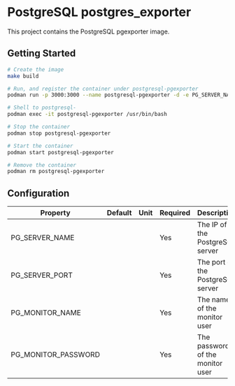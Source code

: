 # PostgreSQL postgres_exporter

This project contains the PostgreSQL pgexporter image.

## Getting Started

```bash
# Create the image
make build

# Run, and register the container under postgresql-pgexporter
podman run -p 3000:3000 --name postgresql-pgexporter -d -e PG_SERVER_NAME=192.168.1.12 -e PG_SERVER_PORT=5432 -e PG_MONITOR_NAME=monuser -e PG_MONITOR_PASSWORD=monpass pgsql14-pgexporter-rocky8

# Shell to postgresql-
podman exec -it postgresql-pgexporter /usr/bin/bash

# Stop the container
podman stop postgresql-pgexporter

# Start the container
podman start postgresql-pgexporter

# Remove the container
podman rm postgresql-pgexporter
```

## Configuration

| Property | Default | Unit | Required | Description |
|----------|---------|------|----------|-------------|
| PG_SERVER_NAME | | | Yes | The IP of the PostgreSQL server |
| PG_SERVER_PORT | | | Yes | The port of the PostgreSQL server |
| PG_MONITOR_NAME | | | Yes | The name of the monitor user |
| PG_MONITOR_PASSWORD | | | Yes | The password of the monitor user |
